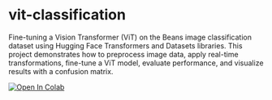 # vit-classification
Fine-tuning a Vision Transformer (ViT) on the Beans image classification dataset using Hugging Face Transformers and Datasets libraries. This project demonstrates how to preprocess image data, apply real-time transformations, fine-tune a ViT model, evaluate performance, and visualize results with a confusion matrix.

[![Open In Colab](https://colab.research.google.com/assets/colab-badge.svg)](https://colab.research.google.com/github/YOUR_USERNAME/YOUR_REPO/blob/main/PATH/TO/NOTEBOOK.ipynb)
